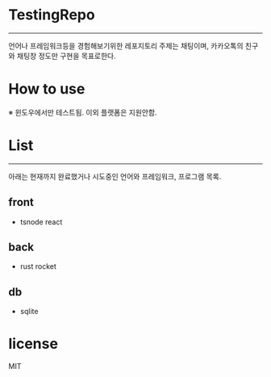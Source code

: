 # TestingRepo
---
언어나 프레임워크등을 경험해보기위한 레포지토리
주제는 채팅이며, 카카오톡의 친구와 채팅창 정도만 구현을 목표로한다.

# How to use
※ 윈도우에서만 테스트됨. 이외 플랫폼은 지원안함.

# List
---
아래는 현재까지 완료했거나 시도중인 언어와 프레임워크, 프로그램 목록.
## front
 - tsnode react
## back
  - rust rocket
## db
 - sqlite

# license
MIT